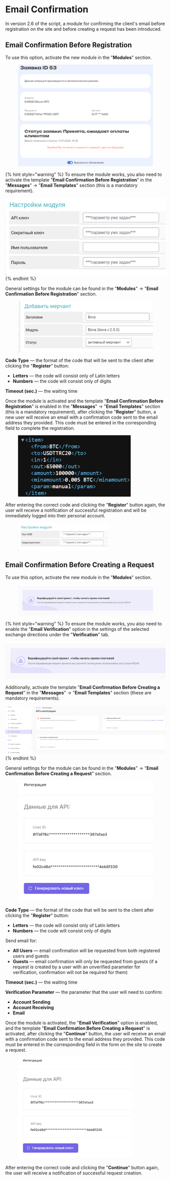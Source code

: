 # Email Confirmation

In version 2.6 of the script, a module for confirming the client's email before registration on the site and before creating a request has been introduced.

## Email Confirmation Before Registration

To use this option, activate the new module in the "**Modules**" section.

<figure><img src="../../.gitbook/assets/image (1865).png" alt=""><figcaption></figcaption></figure>

{% hint style="warning" %}
To ensure the module works, you also need to activate the template "**Email Confirmation Before Registration**" in the "**Messages**" -> "**Email Templates**" section (this is a mandatory requirement).

![](<../../.gitbook/assets/image (1877).png>)
{% endhint %}

General settings for the module can be found in the "**Modules**" -> "**Email Confirmation Before Registration**" section.

<figure><img src="../../.gitbook/assets/image (1867).png" alt="" width="563"><figcaption></figcaption></figure>

**Code Type** — the format of the code that will be sent to the client after clicking the "**Register**" button:

* **Letters** — the code will consist only of Latin letters
* **Numbers** — the code will consist only of digits

**Timeout (sec.)** — the waiting time

Once the module is activated and the template "**Email Confirmation Before Registration**" is enabled in the "**Messages**" -> "**Email Templates**" section (this is a mandatory requirement), after clicking the "**Register**" button, a new user will receive an email with a confirmation code sent to the email address they provided. This code must be entered in the corresponding field to complete the registration.

<figure><img src="../../.gitbook/assets/image (1864).png" alt="" width="354"><figcaption></figcaption></figure>

After entering the correct code and clicking the "**Register**" button again, the user will receive a notification of successful registration and will be immediately logged into their personal account.

<figure><img src="../../.gitbook/assets/image (1868).png" alt="" width="283"><figcaption></figcaption></figure>

## Email Confirmation Before Creating a Request

To use this option, activate the new module in the "**Modules**" section.

<figure><img src="../../.gitbook/assets/image (1870).png" alt=""><figcaption></figcaption></figure>

{% hint style="warning" %}
To ensure the module works, you also need to enable the "**Email Verification**" option in the settings of the selected exchange directions under the "**Verification**" tab.

<img src="../../.gitbook/assets/image (1873).png" alt="" data-size="original">

Additionally, activate the template "**Email Confirmation Before Creating a Request**" in the "**Messages**" -> "**Email Templates**" section (these are mandatory requirements).

![](<../../.gitbook/assets/image (1875).png>)
{% endhint %}

General settings for the module can be found in the "**Modules**" -> "**Email Confirmation Before Creating a Request**" section.

<figure><img src="../../.gitbook/assets/image (1872).png" alt="" width="563"><figcaption></figcaption></figure>

**Code Type** — the format of the code that will be sent to the client after clicking the "**Register**" button:

* **Letters** — the code will consist only of Latin letters
* **Numbers** — the code will consist only of digits

Send email for:

* **All Users** — email confirmation will be requested from both registered users and guests
* **Guests** — email confirmation will only be requested from guests (if a request is created by a user with an unverified parameter for verification, confirmation will not be required for them)

**Timeout (sec.)** — the waiting time

**Verification Parameter** — the parameter that the user will need to confirm:

* **Account Sending**
* **Account Receiving**
* **Email**

Once the module is activated, the "**Email Verification**" option is enabled, and the template "**Email Confirmation Before Creating a Request**" is activated, after clicking the "**Continue**" button, the user will receive an email with a confirmation code sent to the email address they provided. This code must be entered in the corresponding field in the form on the site to create a request.

<figure><img src="../../.gitbook/assets/image (1874).png" alt="" width="358"><figcaption></figcaption></figure>

After entering the correct code and clicking the "**Continue**" button again, the user will receive a notification of successful request creation.